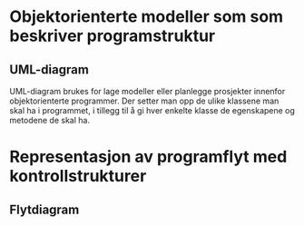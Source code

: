 # Objektorienterte modeller som som beskriver programstruktur
## UML-diagram
UML-diagram brukes for lage modeller eller planlegge prosjekter innenfor objektorienterte programmer. Der setter man opp de ulike klassene man skal ha i programmet, i tillegg til å gi hver enkelte klasse de egenskapene og metodene de skal ha. 


# Representasjon av programflyt med kontrollstrukturer
## Flytdiagram 
